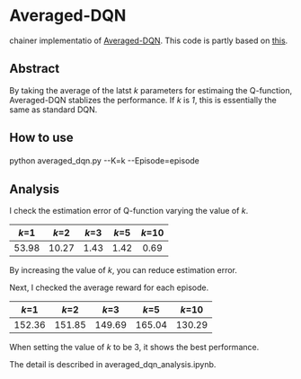 # Averaged-DQN
chainer implementatio of [Averaged-DQN](http://proceedings.mlr.press/v70/anschel17a.html "Averaged-DQN").
This code is partly based on [this](http://ensekitt.hatenablog.com/entry/2016/11/28/035827 "this").

## Abstract
By taking the average of the latst *k* parameters for estimaing the Q-function, Averaged-DQN stablizes the performance.
If *k* is *1*, this is essentially the same as standard DQN.

## How to use
python averaged_dqn.py --K=k --Episode=episode　　

## Analysis

I check the estimation error of Q-function varying the value of *k*.  

|*k*=1|*k*=2|*k*=3|*k*=5|*k*=10|
|:--:|:--:|:--:|:--:|:--:|
|53.98|10.27|1.43|1.42|0.69|

By increasing the value of *k*, you can reduce estimation error.  

Next, I checked the average reward for each episode.  

|*k*=1|*k*=2|*k*=3|*k*=5|*k*=10|
|:--:|:--:|:--:|:--:|:--:|
|152.36|151.85|149.69|165.04|130.29|  

When setting the value of *k* to be 3, it shows the best performance.

The detail is described in averaged_dqn_analysis.ipynb.





